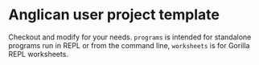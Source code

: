 # Anglican user project template

Checkout and modify for your needs. `programs` is intended for
standalone programs run in REPL or from the command line,
`worksheets` is for Gorilla REPL worksheets.
